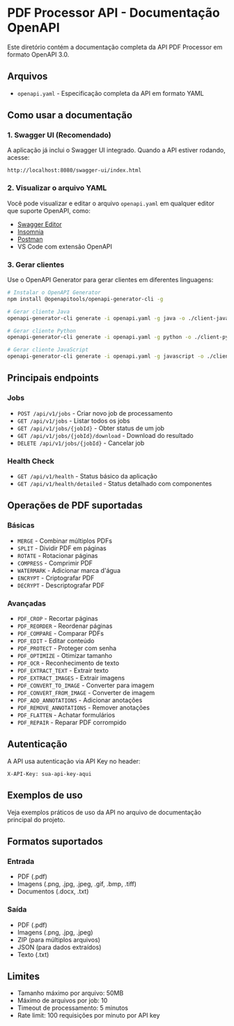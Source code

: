 # PDF Processor API - Documentação OpenAPI

Este diretório contém a documentação completa da API PDF Processor em formato OpenAPI 3.0.

## Arquivos

- `openapi.yaml` - Especificação completa da API em formato YAML

## Como usar a documentação

### 1. Swagger UI (Recomendado)

A aplicação já inclui o Swagger UI integrado. Quando a API estiver rodando, acesse:

```
http://localhost:8080/swagger-ui/index.html
```

### 2. Visualizar o arquivo YAML

Você pode visualizar e editar o arquivo `openapi.yaml` em qualquer editor que suporte OpenAPI, como:

- [Swagger Editor](https://editor.swagger.io/)
- [Insomnia](https://insomnia.rest/)
- [Postman](https://www.postman.com/)
- VS Code com extensão OpenAPI

### 3. Gerar clientes

Use o OpenAPI Generator para gerar clientes em diferentes linguagens:

```bash
# Instalar o OpenAPI Generator
npm install @openapitools/openapi-generator-cli -g

# Gerar cliente Java
openapi-generator-cli generate -i openapi.yaml -g java -o ./client-java

# Gerar cliente Python
openapi-generator-cli generate -i openapi.yaml -g python -o ./client-python

# Gerar cliente JavaScript
openapi-generator-cli generate -i openapi.yaml -g javascript -o ./client-js
```

## Principais endpoints

### Jobs
- `POST /api/v1/jobs` - Criar novo job de processamento
- `GET /api/v1/jobs` - Listar todos os jobs
- `GET /api/v1/jobs/{jobId}` - Obter status de um job
- `GET /api/v1/jobs/{jobId}/download` - Download do resultado
- `DELETE /api/v1/jobs/{jobId}` - Cancelar job

### Health Check
- `GET /api/v1/health` - Status básico da aplicação
- `GET /api/v1/health/detailed` - Status detalhado com componentes

## Operações de PDF suportadas

### Básicas
- `MERGE` - Combinar múltiplos PDFs
- `SPLIT` - Dividir PDF em páginas
- `ROTATE` - Rotacionar páginas
- `COMPRESS` - Comprimir PDF
- `WATERMARK` - Adicionar marca d'água
- `ENCRYPT` - Criptografar PDF
- `DECRYPT` - Descriptografar PDF

### Avançadas
- `PDF_CROP` - Recortar páginas
- `PDF_REORDER` - Reordenar páginas
- `PDF_COMPARE` - Comparar PDFs
- `PDF_EDIT` - Editar conteúdo
- `PDF_PROTECT` - Proteger com senha
- `PDF_OPTIMIZE` - Otimizar tamanho
- `PDF_OCR` - Reconhecimento de texto
- `PDF_EXTRACT_TEXT` - Extrair texto
- `PDF_EXTRACT_IMAGES` - Extrair imagens
- `PDF_CONVERT_TO_IMAGE` - Converter para imagem
- `PDF_CONVERT_FROM_IMAGE` - Converter de imagem
- `PDF_ADD_ANNOTATIONS` - Adicionar anotações
- `PDF_REMOVE_ANNOTATIONS` - Remover anotações
- `PDF_FLATTEN` - Achatar formulários
- `PDF_REPAIR` - Reparar PDF corrompido

## Autenticação

A API usa autenticação via API Key no header:

```
X-API-Key: sua-api-key-aqui
```

## Exemplos de uso

Veja exemplos práticos de uso da API no arquivo de documentação principal do projeto.

## Formatos suportados

### Entrada
- PDF (.pdf)
- Imagens (.png, .jpg, .jpeg, .gif, .bmp, .tiff)
- Documentos (.docx, .txt)

### Saída
- PDF (.pdf)
- Imagens (.png, .jpg, .jpeg)
- ZIP (para múltiplos arquivos)
- JSON (para dados extraídos)
- Texto (.txt)

## Limites

- Tamanho máximo por arquivo: 50MB
- Máximo de arquivos por job: 10
- Timeout de processamento: 5 minutos
- Rate limit: 100 requisições por minuto por API key